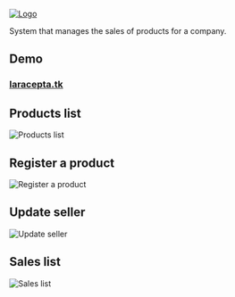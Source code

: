 [![Logo](https://user-images.githubusercontent.com/5404361/58443507-97329580-80c8-11e9-8dc2-2461573d6615.png)](http://laracepta.tk)

System that manages the sales of products for a company.

## Demo
### [laracepta.tk](http://laracepta.tk)

## Products list
![Products list](https://user-images.githubusercontent.com/5404361/58443283-6736c280-80c7-11e9-8ab6-569e4f5932fe.png)

## Register a product
![Register a product](https://user-images.githubusercontent.com/5404361/58443336-b11fa880-80c7-11e9-83fe-7a6644f3ab48.png)

## Update seller
![Update seller](https://user-images.githubusercontent.com/5404361/58443435-3e62fd00-80c8-11e9-9937-3a0000051553.png)

## Sales list
![Sales list](https://user-images.githubusercontent.com/5404361/58443383-f6dc7100-80c7-11e9-970c-737d86363f4c.png)
